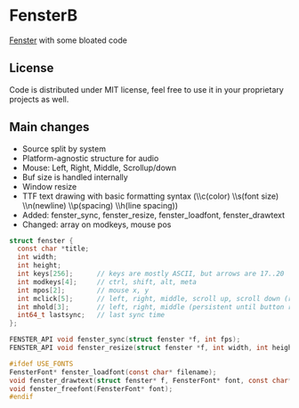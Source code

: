 # FensterB

[Fenster](https://github.com/zserge/fenster) with some bloated code

## License

Code is distributed under MIT license, feel free to use it in your proprietary projects as well.

## Main changes
- Source split by system
- Platform-agnostic structure for audio
- Mouse: Left, Right, Middle, Scrollup/down
- Buf size is handled internally
- Window resize
- TTF text drawing with basic formatting syntax (\\\c(color) \\\s(font size) \\\n(newline)  \\\p(spacing) \\\h(line spacing))
- Added: fenster_sync, fenster_resize, fenster_loadfont, fenster_drawtext
- Changed: array on modkeys, mouse pos

```C
struct fenster {
  const char *title;
  int width;
  int height;
  int keys[256];      // keys are mostly ASCII, but arrows are 17..20
  int modkeys[4];     // ctrl, shift, alt, meta
  int mpos[2];        // mouse x, y
  int mclick[5];      // left, right, middle, scroll up, scroll down (refreshed after loop)
  int mhold[3];       // left, right, middle (persistent until button release)
  int64_t lastsync;   // last sync time
};

FENSTER_API void fenster_sync(struct fenster *f, int fps);
FENSTER_API void fenster_resize(struct fenster *f, int width, int height);

#ifdef USE_FONTS
FensterFont* fenster_loadfont(const char* filename);
void fenster_drawtext(struct fenster* f, FensterFont* font, const char* text, int x, int y);
void fenster_freefont(FensterFont* font);
#endif
```
